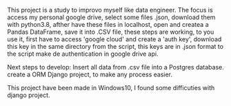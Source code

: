 This project is a study to improvo myself like data engineer.
The focus is access my personal google drive, select some files .json, download them with python3.8, afther have these files in localhost, open and createa a Pandas DataFrame, save it into .CSV file, these steps are working, to you use it, first have to access 'google cloud' and create a 'auth key', download this key in the same directory from the script, this keys are in .json format to the script make de authentication in google drive api.

Next steps to develop:
Insert all data from .csv file into a Postgres database.
create a ORM Django project, to make any process easier.


This project have been made in Windows10, I found some difficuties with django project.
